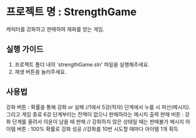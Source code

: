 # 프로젝트 명 : StrengthGame

캐릭터를 강화하고 판매하여 재화를 얻는 게임.

## 실행 가이드
1. 프로젝트 폴더 내의 'strengthGame.sln' 파일을 실행해주세요.
2. 재생 버튼을 눌러주세요.

## 사용법
강화 버튼 : 확률을 통해 강화 or 실패 //1에서 5강(적자) 단계에서 누를 시 파산(메시지). 그리고 게임 종료 6강 단계부터는 잔액이 없으니 판매하라는 메시지 출력
판매 버튼 : 강화 단계를 올려서 이윤이 남을 때 판매 // 강화하지 않은 상태일 때는 판매불가 메시지
아이템 버튼 : 100% 확률로 강화 성공 //강화를 10번 시도할 때마다 아이템 1개 획득

